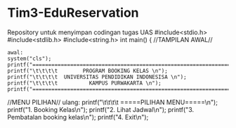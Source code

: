 # Tim3-EduReservation
Repository untuk menyimpan codingan tugas UAS
#include<stdio.h>
#include<stdlib.h>
#include<string.h>
int main()
{
    //TAMPILAN AWAL//

    awal:
    system("cls");
    printf("=========================================================================================================\n");
    printf("\t\t\t\t        PROGRAM BOOKING KELAS \n");
    printf("\t\t\t\t  UNIVERSITAS PENDIDIKAN INDONESISA \n");
    printf("\t\t\t\t          KAMPUS PURWAKARTA \n");
    printf("=========================================================================================================\n\n");


 //MENU PILIHAN//
    ulang:
    printf("\t\t\t\t        =====PILIHAN MENU=====\n");
    printf("1. Booking Kelas\n");
    printf("2. Lihat Jadwal\n");
    printf("3. Pembatalan booking kelas\n");
    printf("4. Exit\n");
